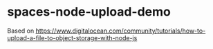 # spaces-node-upload-demo

Based on https://www.digitalocean.com/community/tutorials/how-to-upload-a-file-to-object-storage-with-node-js

